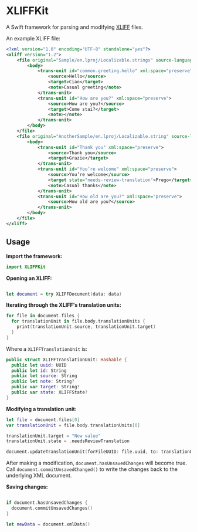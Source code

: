 # XLIFFKit

A Swift framework for parsing and modifying [XLIFF](https://en.wikipedia.org/wiki/XLIFF) files.

An example XLIFF file:

```xml
<?xml version="1.0" encoding="UTF-8" standalone="yes"?>
<xliff version="1.2">
    <file original="Sample/en.lproj/Localizable.strings" source-language="en" target-language="it">
        <body>
            <trans-unit id="common.greeting.hello" xml:space="preserve">
                <source>Hello</source>
                <target>Ciao</target>
                <note>Casual greeting</note>
            </trans-unit>
            <trans-unit id="How are you?" xml:space="preserve">
                <source>How are you?</source>
                <target>Come stai?</target>
                <note></note>
            </trans-unit>
        </body>
    </file>
    <file original="AnotherSample/en.lproj/Localizable.string" source-language="en" target-language="it">
        <body>
            <trans-unit id="Thank you" xml:space="preserve">
                <source>Thank you</source>
                <target>Grazie</target>
            </trans-unit>
            <trans-unit id="You’re welcome" xml:space="preserve">
                <source>You’re welcome</source>
                <target state="needs-review-translation">Prego</target>
                <note>Casual thanks</note>
            </trans-unit>
            <trans-unit id="How old are you?" xml:space="preserve">
                <source>How old are you?</source>
            </trans-unit>
        </body>
    </file>
</xliff>
```

## Usage

**Import the framework:**

```swift
import XLIFFKit
```

**Opening an XLIFF:**

```swift

let document = try XLIFFDocument(data: data)
```

**Iterating through the XLIFF's translation units:**

```swift
for file in document.files {
  for translationUnit in file.body.translationUnits {
    print(translationUnit.source, translationUnit.target)
  }
}
```

Where a `XLIFFTranslationUnit` is:

```swift
public struct XLIFFTranslationUnit: Hashable {
  public let uuid: UUID
  public let id: String
  public let source: String
  public let note: String?
  public var target: String?
  public var state: XLIFFState?
}
```

**Modifying a translation unit:**

```swift
let file = document.files[0]
var translationUnit = file.body.translationUnits[0]

translationUnit.target = "New value"
translationUnit.state = .needsReviewTranslation

document.updateTranslationUnit(forFileUUID: file.uuid, to: translationUnit)
```

After making a modification, `document.hasUnsavedChanges` will become true. Call `document.commitUnsavedChanged()` to write the changes back to the underlying XML document.

**Saving changes:**

```swift

if document.hasUnsavedChanges {
  document.commitUnsavedChanges()
}

let newData = document.xmlData()
```

